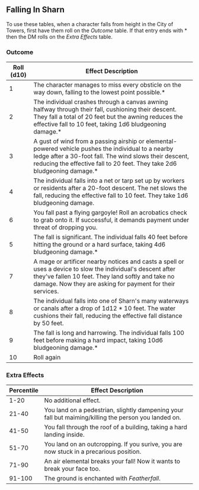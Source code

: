 ## Falling In Sharn

To use these tables, when a character falls from height in the City of Towers, first have them roll on the _Outcome_ table. If that entry ends with * then the DM rolls on the _Extra Effects_ table.

### Outcome

| Roll (d10) | Effect Description                                                                                                                                                                                                                        |
| ---------- | ----------------------------------------------------------------------------------------------------------------------------------------------------------------------------------------------------------------------------------------- |
| 1          | The character manages to miss every obsticle on the way down, falling to the lowest point possible.*                                                                                                                                      |
| 2          | The individual crashes through a canvas awning halfway through their fall, cushioning their descent. They fall a total of 20 feet but the awning reduces the effective fall to 10 feet, taking 1d6 bludgeoning damage.*                   |
| 3          | A gust of wind from a passing airship or elemental-powered vehicle pushes the individual to a nearby ledge after a 30-foot fall. The wind slows their descent, reducing the effective fall to 20 feet. They take 2d6 bludgeoning damage.* |
| 4          | The individual falls into a net or tarp set up by workers or residents after a 20-foot descent. The net slows the fall, reducing the effective fall to 10 feet. They take 1d6 bludgeoning damage.                                         |
| 6          | You fall past a flying gargoyle! Roll an acrobatics check to grab onto it. If successful, it demands payment under threat of dropping you.                                                                                                |
| 5          | The fall is significant. The individual falls 40 feet before hitting the ground or a hard surface, taking 4d6 bludgeoning damage.*                                                                                                        |
| 7          | A mage or artificer nearby notices and casts a spell or uses a device to slow the individual's descent after they've fallen 10 feet. They land softly and take no damage. Now they are asking for payment for their services.             |
| 8          | The individual falls into one of Sharn's many waterways or canals after a drop of 1d12 * 10 feet. The water cushions their fall, reducing the effective fall distance by 50 feet.                                                         |
| 9          | The fall is long and harrowing. The individual falls 100 feet before making a hard impact, taking 10d6 bludgeoning damage.*                                                                                                               |
| 10         | Roll again                                                                                                                                                                                                                                |
### Extra Effects

| Percentile | Effect Description                                                                                   |
| ---------- | ---------------------------------------------------------------------------------------------------- |
| 1-20       | No additional effect.                                                                                |
| 21-40      | You land on a pedestrian, slightly dampening your fall but maiming/killing the person you landed on. |
| 41-50      | You fall through the roof of a building, taking a hard landing inside.                               |
| 51-70      | You land on an outcropping. If you surive, you are now stuck in a precarious position.               |
| 71-90      | An air elemental breaks your fall! Now it wants to break your face too.                              |
| 91-100     | The ground is enchanted with _Featherfall_.                                                          |
